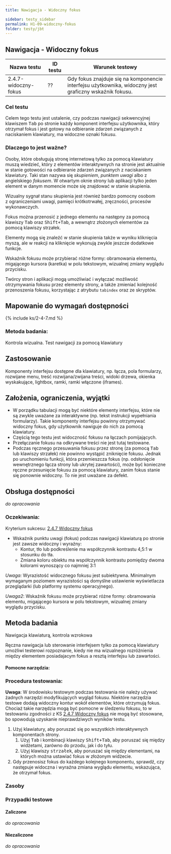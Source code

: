 ```yaml
---
title: Nawigacja - Widoczny fokus

sidebar: testy_sidebar
permalink: H1-09-widoczny-fokus
folder: testy/jbt
---
```


## Nawigacja - Widoczny fokus

| Nazwa testu              | ID testu | Warunek testowy             |
|--------------------------|----------|-----------------------------|
| 2.4.7-widoczny-fokus |   ??  | Gdy fokus znajduje się na komponencie interfejsu użytkownika,  widoczny jest graficzny wskaźnik fokusu. |

### Cel testu

Celem tego testu jest ustalenie, czy podczas nawigacji sekwencyjnej klawiszem <kbd>Tab</kbd> po stronie każdy komponent interfejsu użytkownika, który otrzymał fokus i jest gotowy na odbieranie zdarzeń związanych z naciskaniem klawiatury, ma widoczne oznaki fokusu.

### Dlaczego to jest ważne?
Osoby, które obsługują stronę internetową tylko za pomocą klawiatury muszą wiedzieć, który z&nbsp;elementów interaktywnych na stronie jest aktualnie w&nbsp;stanie gotowości na odbieranie zdarzeń związanych z naciskaniem klawiatury. Taki stan nazywa się *skupieniem*, *punktem uwagi* albo z angielskiego *fokusem*. W&nbsp;otwartym oknie strony lub aplikacji tylko jeden element w&nbsp;danym momencie może się znajdować w stanie skupienia.

Wizualny sygnał stanu skupienia jest również bardzo pomocny osobom z&nbsp;ograniczeniami uwagi, pamięci krótkotrwałej, zręczności, procesów wykonawczych.

Fokus można przenosić z jednego elementu na następny za pomocą klawiszy <kbd>Tab</kbd> oraz <kbd>Shift+Tab</kbd>, a wewnątrz złożonych elementów za pomocą klawiszy strzałek.

Elementy mogą się znaleźć w stanie skupienia także w wyniku kliknięcia myszą, ale w&nbsp;reakcji na kliknięcie wykonują zwykle jeszcze dodatkowe funkcje.

Wskaźnik fokusu może przybierać różne formy: obramowania elementu, migającego kursora (karetka) w polu tekstowym, wizualnej zmiany wyglądu przycisku.

Twórcy stron i aplikacji mogą umożliwiać i&nbsp;wyłączać możliwość otrzymywania fokusu przez elementy strony, a&nbsp;także zmieniać kolejność przenoszenia fokusu, korzystając z&nbsp;atrybutu `tabindex` oraz ze skryptów.

## Mapowanie do wymagań dostępności
{% include ks/2-4-7.md %}

### Metoda badania:
Kontrola wizualna. Test nawigacji za pomocą klawiatury

## Zastosowanie
Komponenty interfejsu dostępne dla klawiatury, np. łącza, pola formularzy, rozwijane menu, treść rozwijana/zwijana treści, widoki drzewa, okienka wyskakujące, lightbox, ramki, ramki włączone (iframes).

## Założenia, ograniczenia, wyjątki
-   W porządku tabulacji mogą być niektóre elementy interfejsu, które nie są zwykle uważane za interaktywne (np. tekst instrukcji wypełniania formularzy). Takie komponenty interfejsu powinny otrzymywać widoczny fokus, gdy użytkownik nawiguje do nich za pomocą klawiatury.
-   Częścią tego testu jest widoczność fokusu na łączach pomijających.
-   Przełączanie fokusu na odkrywane treści nie jest tutaj testowane.
-   Podczas ręcznego przesuwania fokusu przez stronę (za pomocą <kbd>Tab</kbd> lub klawiszy strzałek) nie powinno wystąpić zniknięcie fokusu. Jednak po uruchomieniu funkcji, która przemieszcza fokus (np. odsłonięcie wewnętrznego łącza strony lub ukrytej zawartości), może być konieczne ręczne przesunięcie fokusu za pomocą klawiatury, zanim fokus stanie się ponownie widoczny. To nie jest uważane za defekt.

## Obsługa dostępności
_do opracowania_

### Oczekiwania:
Kryterium sukcesu: [2.4.7 Widoczny fokus](https://wcag.lepszyweb.pl/#focus-visible)
-	Wskaźnik punktu uwagi (fokus) podczas nawigacji klawiaturą po stronie jest zawsze widoczny i wyraźny:
    -	Kontur, tło lub podkreślenie ma współczynnik kontrastu 4,5:1 w stosunku do tła.
    -	Zmiana koloru obiektu ma współczynnik kontrastu pomiędzy dwoma kolorami wynoszący co najmniej 3:1

*Uwaga:* Wyrazistość widocznego fokusu jest subiektywna. Minimalnym wymaganym poziomem wyrazistości są domyślne ustawienie wyświetlacza przeglądarki (lub platformy systemu operacyjnego).

*Uwaga2*: Wskaźnik fokusu może przybierać różne formy: obramowania elementu, migającego kursora w polu tekstowym, wizualnej zmiany wyglądu przycisku.


## Metoda badania
Nawigacja klawiaturą, kontrola wzrokowa

Ręczna nawigacja lub sterowanie interfejsem tylko za pomocą klawiatury umożliwi testerowi rozpoznanie, kiedy nie ma wizualnego rozróżnienia między elementem posiadajacym fokus a resztą interfejsu lub zawartości.

#### Pomocne narzędzia:


### Procedura testowania:
**Uwaga**: W środowisku testowym podczas testowania nie należy używać żadnych narzędzi modyfikujących wygląd fokusu. Niektóre narzędzia testowe dodają widoczny kontur wokół elementów, które otrzymują fokus.  Chociaż takie narzędzia mogą być pomocne w śledzeniu fokusu, to w testowaniu zgodności z KS [2.4.7 Widoczny fokus](https://wcag.lepszyweb.pl/#focus-visible) nie mogą być stosowane, bo spowodują uzyskanie nieprawdziwych wyników testu.

1.	Użyj klawiatury, aby poruszać się po wszystkich interaktywnych komponentach strony.
    1.	Użyj <kbd>Tab</kbd> i kombinacji klawiszy <kbd>Shift+Tab</kbd>, aby poruszać się między widżetami, zarówno do przodu, jak i do tyłu.
    2.	Użyj klawiszy <kbd>strzałek</kbd>, aby poruszać się między elementami, na których można ustawiać fokus w złożonym widżecie.
2.	Gdy przenosisz fokus do każdego kolejnego komponentu, sprawdź, czy następuje widoczna i wyraźna zmiana wyglądu elementu, wskazująca, że otrzymał fokus.

### Zasoby





### Przypadki testowe

#### Zaliczone
_do opracowania_

#### Niezaliczone
_do opracowania_
